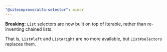 ```yaml
---
"@siteimprove/alfa-selector": minor
---
```


**Breaking:** `List` selectors are now built on top of Iterable, rather than re-inventing chained lists.

That is, `List#left` and `List#right` are no more available, but `List#selectors` replaces them.

